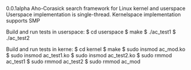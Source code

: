 0.0.1alpha Aho-Corasick search framework for Linux kernel and userspace
Userspace implementation is single-thread.
Kernelspace implementation supports SMP

Build and run tests in userspace:
    $ cd userspace
    $ make
    $ ./ac_test1
    $ ./ac_test2

Build and run tests in kerne:
    $ cd kernel
    $ make
    $ sudo insmod ac_mod.ko
    $ sudo insmod ac_test1.ko
    $ sudo insmod ac_test2.ko
    $ sudo rmmod ac_test1
    $ sudo rmmod ac_test2
    $ sudo rmmod ac_mod

